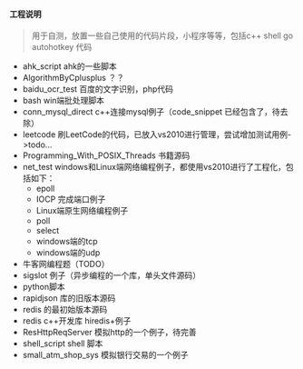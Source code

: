 #### 工程说明
>用于自测，放置一些自己使用的代码片段，小程序等等，包括c++ shell go autohotkey 代码

- ahk_script ahk的一些脚本
- AlgorithmByCplusplus ？？
- baidu_ocr_test 百度的文字识别，php代码
- bash win端批处理脚本
- conn_mysql_direct c++连接mysql例子（code_snippet 已经包含了，待去除）
- leetcode 刷LeetCode的代码，已放入vs2010进行管理，尝试增加测试用例->todo...
- Programming_With_POSIX_Threads 书籍源码
- net_test windows和Linux端网络编程例子，都使用vs2010进行了工程化，包括如下：
  - epoll
  - IOCP 完成端口例子
  - Linux端原生网络编程例子
  - poll
  - select
  - windows端的tcp
  - windows端的udp
- 牛客网编程题（TODO）
- sigslot 例子（异步编程的一个库，单头文件源码）
- python脚本
- rapidjson 库的旧版本源码
- redis 的最初始版本源码
- redis c++开发库 hiredis+例子
- ResHttpReqServer 模拟http的一个例子，待完善
- shell_script shell 脚本
- small_atm_shop_sys 模拟银行交易的一个例子  
